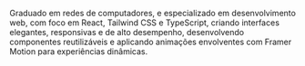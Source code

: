 Graduado em redes de computadores, e especializado em desenvolvimento web, com foco em React, Tailwind CSS e TypeScript, criando interfaces elegantes, responsivas e de alto desempenho, desenvolvendo componentes reutilizáveis e aplicando animações envolventes com Framer Motion para experiências dinâmicas.

